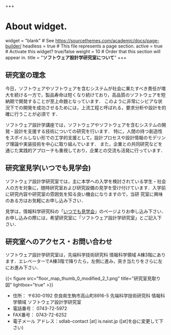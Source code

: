 +++
# About widget.
widget = "blank"  # See https://sourcethemes.com/academic/docs/page-builder/
headless = true  # This file represents a page section.
active = true  # Activate this widget? true/false
weight = 10  # Order that this section will appear in.
title = "**ソフトウェア設計学研究室について**"
+++


## 研究室の理念
今日，ソフトウェアやソフトウェアを含むシステムが社会に果たすべき責任が増大を続ける一方で，製品寿命は短くなり続けており，高品質のソフトウェアを短納期で開発することが至上命題となっています． このように非常にシビアな状況下での開発を成功させるためには，上流工程と呼ばれる，要求分析や設計を的確に行うことが必須で
す．

ソフトウェア設計学講座では，ソフトウェアやソフトウェアを含むシステムの開発・設計を支援する技術についての研究を行います． 特に，人間の持つ創造性をスポイルしない形での工学的支援として，設計プロセスや設計情報のモデリング理論や実装技術を中心に取り組んでいます． また，企業との共同研究などを通じた実践的アプローチも重視しており，企業との交流も活発に行っています．

## 研究室見学(いつでも見学会)
ソフトウェア設計学研究室では，主に本学への入学を検討されている学生・社会人の方を対象に，随時研究室および研究設備の見学を受け付けています．入学前に研究内容や研究室の雰囲気を知る良い機会になりますので，当研
究室に興味のある方はお気軽にお申し込み下さい．

見学は，情報科学研究科の「[いつでも見学会](http://isw3.naist.jp/Contents/Admission/CampusTour-ja.html)」のページよりお申し込み下さい．お申し込みの際には，希望研究室に「ソフトウェア設計学研究室」とご記入下
さい．

## 研究室へのアクセス・お問い合わせ
ソフトウェア設計学研究室は，先端科学技術研究科 情報科学領域 A棟3階にあります．エレベーターでA棟3階で降りたら，左側に進み，突き当たりをさらに左にお進み下さい．

{{< figure src="floor_map_thumb_0_modified_2_1.png" title="研究室見取り図" lightbox="true" >}}

- 住所： 〒630-0192 奈良県生駒市高山町8916-5 先端科学技術研究科 情報科学領域 ソフトウェア設計学研究室
- 電話番号： 0743-72-5972
- FAX番号： 0743-72-6252
- 電子メール アドレス：sdlab-contact [at] is.naist.jp ([at]を@に変更して下さい)

